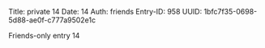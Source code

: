 Title: private 14
Date: 14
Auth: friends
Entry-ID: 958
UUID: 1bfc7f35-0698-5d88-ae0f-c777a9502e1c

Friends-only entry 14
